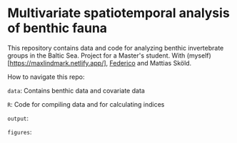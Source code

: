 # Multivariate spatiotemporal analysis of benthic fauna

This repository contains data and code for analyzing benthic invertebrate groups in the Baltic Sea. Project for a Master's student. With (myself)[https://maxlindmark.netlify.app/], [Federico](https://github.com/ruizfederico) and Mattias Sköld.

How to navigate this repo: 

`data`: Contains benthic data and covariate data 

`R`: Code for compiling data and for calculating indices

`output`: 

`figures`: 